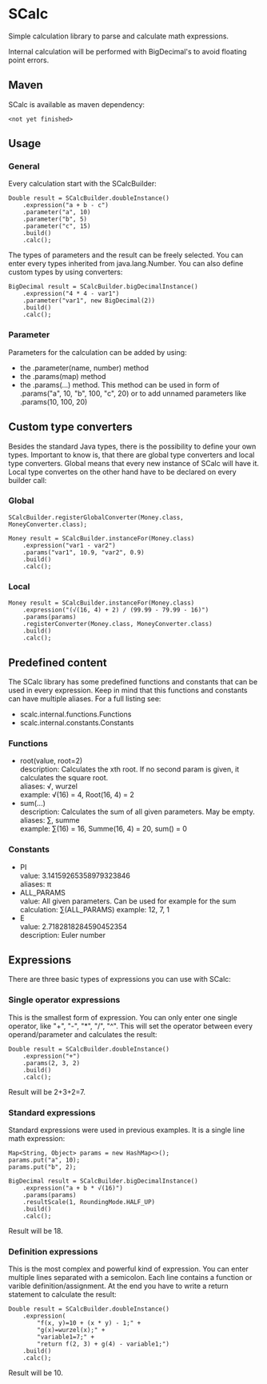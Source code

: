 # SCalc
Simple calculation library to parse and calculate math expressions.

Internal calculation will be performed with BigDecimal's to avoid floating point errors.


## Maven
SCalc is available as maven dependency:
```
<not yet finished>
```


## Usage
### General
Every calculation start with the SCalcBuilder:
```
Double result = SCalcBuilder.doubleInstance()
    .expression("a + b - c")
    .parameter("a", 10)
    .parameter("b", 5)
    .parameter("c", 15)
    .build()
    .calc();
```

The types of parameters and the result can be freely selected. You can enter every types inherited from java.lang.Number. You can also define custom types by using converters:
```
BigDecimal result = SCalcBuilder.bigDecimalInstance()
    .expression("4 * 4 - var1")
    .parameter("var1", new BigDecimal(2))
    .build()
    .calc();
```

### Parameter
Parameters for the calculation can be added by using:  
- the .parameter(name, number) method
- the .params(map) method
- the .params(...) method. This method can be used in form of .params("a", 10, "b", 100, "c", 20) or to add unnamed parameters like .params(10, 100, 20)


## Custom type converters
Besides the standard Java types, there is the possibility to define your own types. Important to know is, that there are global type converters and local type converters. Global means that every new instance of SCalc will have it. Local type convertes on the other hand have to be declared on every builder call:

### Global
```
SCalcBuilder.registerGlobalConverter(Money.class, MoneyConverter.class);

Money result = SCalcBuilder.instanceFor(Money.class)
    .expression("var1 - var2")
    .params("var1", 10.9, "var2", 0.9)
    .build()
    .calc();
```

### Local
```
Money result = SCalcBuilder.instanceFor(Money.class)
    .expression("(√(16, 4) + 2) / (99.99 - 79.99 - 16)")
    .params(params)
    .registerConverter(Money.class, MoneyConverter.class)
    .build()
    .calc();
```


## Predefined content
The SCalc library has some predefined functions and constants that can be used in every expression. Keep in mind that this functions and constants can have multiple aliases. For a full listing see:  
- scalc.internal.functions.Functions  
- scalc.internal.constants.Constants

### Functions
- root(value, root=2)  
description: Calculates the xth root. If no second param is given, it calculates the square root.   
aliases: √, wurzel  
example: √(16) = 4, Root(16, 4) = 2
- sum(...)  
description: Calculates the sum of all given parameters. May be empty.   
aliases: ∑, summe  
example: ∑(16) = 16, Summe(16, 4) = 20, sum() = 0

### Constants
- PI  
value: 3.14159265358979323846  
aliases: π
- ALL_PARAMS  
value: All given parameters. Can be used for example for the sum calculation: ∑(ALL_PARAMS)
example: 12, 7, 1  
- E  
value: 2.7182818284590452354  
description: Euler number


## Expressions
There are three basic types of expressions you can use with SCalc:

### Single operator expressions
This is the smallest form of expression. You can only enter one single operator, like "+", "-", "*", "/", "^". This will set the operator between every operand/parameter and calculates the result:
```
Double result = SCalcBuilder.doubleInstance()
    .expression("+")
    .params(2, 3, 2)
    .build()
    .calc();
```
Result will be 2+3+2=7.

### Standard expressions
Standard expressions were used in previous examples. It is a single line math expression:
```
Map<String, Object> params = new HashMap<>();
params.put("a", 10);
params.put("b", 2);
    
BigDecimal result = SCalcBuilder.bigDecimalInstance()
    .expression("a + b * √(16)")
    .params(params)
    .resultScale(1, RoundingMode.HALF_UP)
    .build()
    .calc();
```
Result will be 18.

### Definition expressions
This is the most complex and powerful kind of expression. You can enter multiple lines separated with a semicolon. Each line contains a function or varible definition/assignment. At the end you have to write a return statement to calculate the result:
```
Double result = SCalcBuilder.doubleInstance()
    .expression(
        "f(x, y)=10 + (x * y) - 1;" +
        "g(x)=wurzel(x);" +
        "variable1=7;" +
        "return f(2, 3) + g(4) - variable1;")
    .build()
    .calc();
```
Result will be 10.
